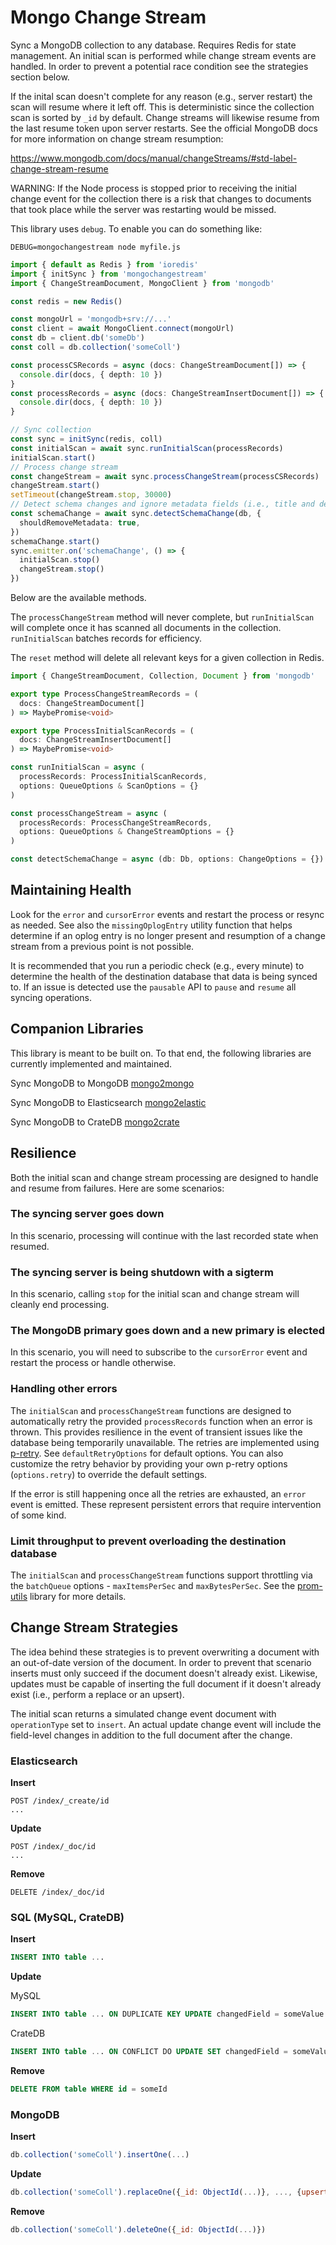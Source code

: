 # Mongo Change Stream

Sync a MongoDB collection to any database. Requires Redis for state management.
An initial scan is performed while change stream events are handled. In order to
prevent a potential race condition see the strategies section below.

If the inital scan doesn't complete for any reason (e.g., server restart) the scan
will resume where it left off. This is deterministic since the collection scan is sorted
by `_id` by default. Change streams will likewise resume from the last resume token upon server
restarts. See the official MongoDB docs for more information on change stream resumption:

https://www.mongodb.com/docs/manual/changeStreams/#std-label-change-stream-resume

WARNING: If the Node process is stopped prior to receiving the initial change event for the
collection there is a risk that changes to documents that took place while the server
was restarting would be missed.

This library uses `debug`. To enable you can do something like:

```
DEBUG=mongochangestream node myfile.js
```

```typescript
import { default as Redis } from 'ioredis'
import { initSync } from 'mongochangestream'
import { ChangeStreamDocument, MongoClient } from 'mongodb'

const redis = new Redis()

const mongoUrl = 'mongodb+srv://...'
const client = await MongoClient.connect(mongoUrl)
const db = client.db('someDb')
const coll = db.collection('someColl')

const processCSRecords = async (docs: ChangeStreamDocument[]) => {
  console.dir(docs, { depth: 10 })
}
const processRecords = async (docs: ChangeStreamInsertDocument[]) => {
  console.dir(docs, { depth: 10 })
}

// Sync collection
const sync = initSync(redis, coll)
const initialScan = await sync.runInitialScan(processRecords)
initialScan.start()
// Process change stream
const changeStream = await sync.processChangeStream(processCSRecords)
changeStream.start()
setTimeout(changeStream.stop, 30000)
// Detect schema changes and ignore metadata fields (i.e., title and description)
const schemaChange = await sync.detectSchemaChange(db, {
  shouldRemoveMetadata: true,
})
schemaChange.start()
sync.emitter.on('schemaChange', () => {
  initialScan.stop()
  changeStream.stop()
})
```

Below are the available methods.

The `processChangeStream` method will never complete, but `runInitialScan` will complete
once it has scanned all documents in the collection. `runInitialScan` batches records for
efficiency.

The `reset` method will delete all relevant keys for a given collection in Redis.

```typescript
import { ChangeStreamDocument, Collection, Document } from 'mongodb'

export type ProcessChangeStreamRecords = (
  docs: ChangeStreamDocument[]
) => MaybePromise<void>

export type ProcessInitialScanRecords = (
  docs: ChangeStreamInsertDocument[]
) => MaybePromise<void>

const runInitialScan = async (
  processRecords: ProcessInitialScanRecords,
  options: QueueOptions & ScanOptions = {}
)

const processChangeStream = async (
  processRecords: ProcessChangeStreamRecords,
  options: QueueOptions & ChangeStreamOptions = {}
)

const detectSchemaChange = async (db: Db, options: ChangeOptions = {})
```

## Maintaining Health

Look for the `error` and `cursorError` events and restart the process or resync
as needed. See also the `missingOplogEntry` utility function that helps
determine if an oplog entry is no longer present and resumption of a change
stream from a previous point is not possible.

It is recommended that you run a periodic check (e.g., every minute) to determine
the health of the destination database that data is being synced to. If an issue
is detected use the `pausable` API to `pause` and `resume` all syncing operations.

## Companion Libraries

This library is meant to be built on. To that end, the following libraries are
currently implemented and maintained.

Sync MongoDB to MongoDB
[mongo2mongo](https://www.npmjs.com/package/mongo2mongo)

Sync MongoDB to Elasticsearch
[mongo2elastic](https://www.npmjs.com/package/mongo2elastic)

Sync MongoDB to CrateDB
[mongo2crate](https://www.npmjs.com/package/mongo2crate)

## Resilience

Both the initial scan and change stream processing are designed to handle
and resume from failures. Here are some scenarios:

### The syncing server goes down

In this scenario, processing will continue with the last recorded state
when resumed.

### The syncing server is being shutdown with a sigterm

In this scenario, calling `stop` for the initial scan and change stream
will cleanly end processing.

### The MongoDB primary goes down and a new primary is elected

In this scenario, you will need to subscribe to the `cursorError` event and
restart the process or handle otherwise.

### Handling other errors

The `initialScan` and `processChangeStream` functions are designed to
automatically retry the provided `processRecords` function when an error is
thrown. This provides resilience in the event of transient issues like the
database being temporarily unavailable. The retries are implemented using
[p-retry](https://github.com/sindresorhus/p-retry). See `defaultRetryOptions`
for default options. You can also customize the retry behavior by providing your
own p-retry options (`options.retry`) to override the default settings.

If the error is still happening once all the retries are exhausted, an `error`
event is emitted. These represent persistent errors that require intervention of
some kind.

### Limit throughput to prevent overloading the destination database

The `initialScan` and `processChangeStream` functions support throttling
via the `batchQueue` options - `maxItemsPerSec` and `maxBytesPerSec`. See
the [prom-utils](https://www.npmjs.com/package/prom-utils) library for more details.

## Change Stream Strategies

The idea behind these strategies is to prevent overwriting a document with
an out-of-date version of the document. In order to prevent that scenario
inserts must only succeed if the document doesn't already exist. Likewise,
updates must be capable of inserting the full document if it doesn't already
exist (i.e., perform a replace or an upsert).

The initial scan returns a simulated change event document with `operationType`
set to `insert`. An actual update change event will include the field-level changes
in addition to the full document after the change.

### Elasticsearch

**Insert**

```
POST /index/_create/id
...
```

**Update**

```
POST /index/_doc/id
...
```

**Remove**

```
DELETE /index/_doc/id
```

### SQL (MySQL, CrateDB)

**Insert**

```sql
INSERT INTO table ...
```

**Update**

MySQL

```sql
INSERT INTO table ... ON DUPLICATE KEY UPDATE changedField = someValue
```

CrateDB

```sql
INSERT INTO table ... ON CONFLICT DO UPDATE SET changedField = someValue
```

**Remove**

```sql
DELETE FROM table WHERE id = someId
```

### MongoDB

**Insert**

```js
db.collection('someColl').insertOne(...)
```

**Update**

```js
db.collection('someColl').replaceOne({_id: ObjectId(...)}, ..., {upsert: true})
```

**Remove**

```js
db.collection('someColl').deleteOne({_id: ObjectId(...)})
```
